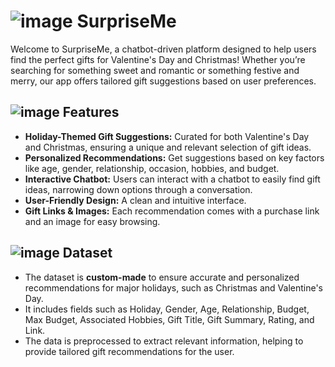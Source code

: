 #  ![image](https://github.com/user-attachments/assets/5e8f8665-d72e-49c3-8839-aabb09bc936d) SurpriseMe

Welcome to SurpriseMe, a chatbot-driven platform designed to help users find the perfect gifts for Valentine's Day and Christmas! Whether you’re searching for something sweet and romantic or something festive and merry, our app offers tailored gift suggestions based on user preferences.

##  ![image](https://github.com/user-attachments/assets/79b9700e-c18d-4cc1-8f60-1a1cce6d73b2) Features
  - **Holiday-Themed Gift Suggestions:** Curated for both Valentine's Day and Christmas, ensuring a unique and relevant selection of gift ideas.
  - **Personalized Recommendations:** Get suggestions based on key factors like age, gender, relationship, occasion, hobbies, and budget.
  - **Interactive Chatbot:** Users can interact with a chatbot to easily find gift ideas, narrowing down options through a conversation.
  - **User-Friendly Design:** A clean and intuitive interface.
  - **Gift Links & Images:** Each recommendation comes with a purchase link and an image for easy browsing.

## ![image](https://github.com/user-attachments/assets/b37223d7-f6f0-4b1e-bbac-3a67b167834b) Dataset 
  - The dataset is **custom-made** to ensure accurate and personalized recommendations for major holidays, such as Christmas and Valentine's Day.
  - It includes fields such as Holiday, Gender, Age, Relationship, Budget, Max Budget, Associated Hobbies, Gift Title, Gift Summary, Rating, and Link.
  - The data is preprocessed to extract relevant information, helping to provide tailored gift recommendations for the user.
